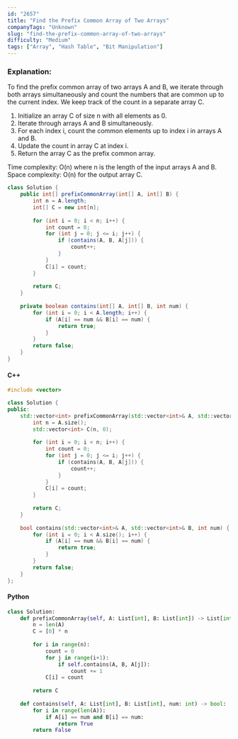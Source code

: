 ```yaml
---
id: "2657"
title: "Find the Prefix Common Array of Two Arrays"
companyTags: "Unknown"
slug: "find-the-prefix-common-array-of-two-arrays"
difficulty: "Medium"
tags: ["Array", "Hash Table", "Bit Manipulation"]
---
```


### Explanation:
To find the prefix common array of two arrays A and B, we iterate through both arrays simultaneously and count the numbers that are common up to the current index. We keep track of the count in a separate array C.

1. Initialize an array C of size n with all elements as 0.
2. Iterate through arrays A and B simultaneously.
3. For each index i, count the common elements up to index i in arrays A and B.
4. Update the count in array C at index i.
5. Return the array C as the prefix common array.

Time complexity: O(n) where n is the length of the input arrays A and B.
Space complexity: O(n) for the output array C.

```java
class Solution {
    public int[] prefixCommonArray(int[] A, int[] B) {
        int n = A.length;
        int[] C = new int[n];
        
        for (int i = 0; i < n; i++) {
            int count = 0;
            for (int j = 0; j <= i; j++) {
                if (contains(A, B, A[j])) {
                    count++;
                }
            }
            C[i] = count;
        }
        
        return C;
    }
    
    private boolean contains(int[] A, int[] B, int num) {
        for (int i = 0; i < A.length; i++) {
            if (A[i] == num && B[i] == num) {
                return true;
            }
        }
        return false;
    }
}
```

#### C++
```cpp
#include <vector>

class Solution {
public:
    std::vector<int> prefixCommonArray(std::vector<int>& A, std::vector<int>& B) {
        int n = A.size();
        std::vector<int> C(n, 0);
        
        for (int i = 0; i < n; i++) {
            int count = 0;
            for (int j = 0; j <= i; j++) {
                if (contains(A, B, A[j])) {
                    count++;
                }
            }
            C[i] = count;
        }
        
        return C;
    }
    
    bool contains(std::vector<int>& A, std::vector<int>& B, int num) {
        for (int i = 0; i < A.size(); i++) {
            if (A[i] == num && B[i] == num) {
                return true;
            }
        }
        return false;
    }
};
```

#### Python
```python
class Solution:
    def prefixCommonArray(self, A: List[int], B: List[int]) -> List[int]:
        n = len(A)
        C = [0] * n
        
        for i in range(n):
            count = 0
            for j in range(i+1):
                if self.contains(A, B, A[j]):
                    count += 1
            C[i] = count
        
        return C
    
    def contains(self, A: List[int], B: List[int], num: int) -> bool:
        for i in range(len(A)):
            if A[i] == num and B[i] == num:
                return True
        return False
```
